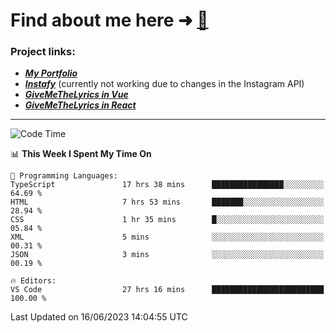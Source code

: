 # Find about me here ➜ [🧑](https://pauabella.dev)

### Project links:
- ***[My Portfolio](https://pauabella.dev)***
- ***[Instafy](https://instafy.me)*** (currently not working due to changes in the Instagram API)
- ***[GiveMeTheLyrics in Vue](https://lyrics.pauabella.dev)***
- ***[GiveMeTheLyrics in React](https://pauabella.dev/GiveMeTheLyrics)***

---
<!--START_SECTION:waka-->
![Code Time](http://img.shields.io/badge/Code%20Time-2%2C245%20hrs%2054%20mins-blue)

📊 **This Week I Spent My Time On** 

```text
💬 Programming Languages: 
TypeScript               17 hrs 38 mins      ████████████████░░░░░░░░░   64.69 % 
HTML                     7 hrs 53 mins       ███████░░░░░░░░░░░░░░░░░░   28.94 % 
CSS                      1 hr 35 mins        █░░░░░░░░░░░░░░░░░░░░░░░░   05.84 % 
XML                      5 mins              ░░░░░░░░░░░░░░░░░░░░░░░░░   00.31 % 
JSON                     3 mins              ░░░░░░░░░░░░░░░░░░░░░░░░░   00.19 % 

🔥 Editors: 
VS Code                  27 hrs 16 mins      █████████████████████████   100.00 % 
```


 Last Updated on 16/06/2023 14:04:55 UTC
<!--END_SECTION:waka-->
